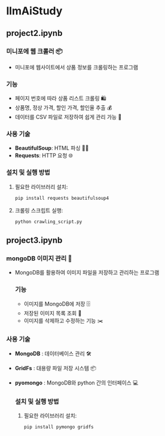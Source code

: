 # llmAiStudy


## project2.ipynb
### 미니포에 웹 크롤러 📦

- 미니포에 웹사이트에서 상품 정보를 크롤링하는 프로그램

### 기능
- 페이지 번호에 따라 상품 리스트 크롤링 🛍️
- 상품명, 정상 가격, 할인 가격, 할인율 추출 💰
- 데이터를 CSV 파일로 저장하여 쉽게 관리 가능 💾

### 사용 기술
- **BeautifulSoup**: HTML 파싱 🧑‍💻
- **Requests**: HTTP 요청 🌐

### 설치 및 실행 방법
1. 필요한 라이브러리 설치:
    ```bash
    pip install requests beautifulsoup4
    ```
2. 크롤링 스크립트 실행:
    ```bash
    python crawling_script.py
    ```


## project3.ipynb
### mongoDB 이미지 관리 📸

- MongoDB를 활용하여 이미지 파일을 저장하고 관리하는 프로그램

  ### 기능
  - 이미지를 MongoDB에 저장 🗄️
  - 저장된 이미지 목록 조회 📝
  - 이미지를 삭제하고 수정하는 기능 ✂️

 ### 사용 기술
 - **MongoDB** : 데이터베이스 관리  🛠️
 - **GridFs** :  대용량 파일 저장 시스템 📦
 - **pyomongo** : MongoDB와 python 간의 인터페이스 💻

    ### 설치 및 실행 방법
    1. 필요한 라이브러리 설치:
        ```bash
        pip install pymongo gridfs
    
        ```
